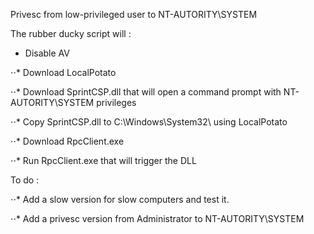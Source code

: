Privesc from low-privileged user to NT-AUTORITY\SYSTEM


The rubber ducky script will :

* Disable AV

⋅⋅* Download LocalPotato

⋅⋅* Download SprintCSP.dll that will open a command prompt with NT-AUTORITY\SYSTEM privileges

⋅⋅* Copy SprintCSP.dll to C:\Windows\System32\ using LocalPotato

⋅⋅* Download RpcClient.exe

⋅⋅* Run RpcClient.exe that will trigger the DLL


To do :

⋅⋅* Add a slow version for slow computers and test it.

⋅⋅* Add a privesc version from Administrator to NT-AUTORITY\SYSTEM
